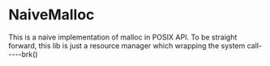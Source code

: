 # NaiveMalloc
This is a naive implementation of malloc in POSIX API. To be straight forward, this lib is just a resource manager which wrapping the system call-----brk()
